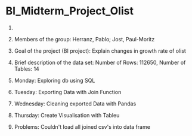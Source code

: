 # BI_Midterm_Project_Olist

1) 

2) Members of the group: Herranz, Pablo; Jost, Paul-Moritz

3) Goal of the project (BI project): Explain changes in growth rate of olist

4) Brief description of the data set: Number of Rows: 112650, Number of Tables: 14

5) Monday: Exploring db using SQL

6) Tuesday: Exporting Data with Join Function

7) Wednesday: Cleaning exported Data with Pandas

8) Thursday: Create Visualisation with Tableu

9) Problems: Couldn't load all joined csv's into data frame